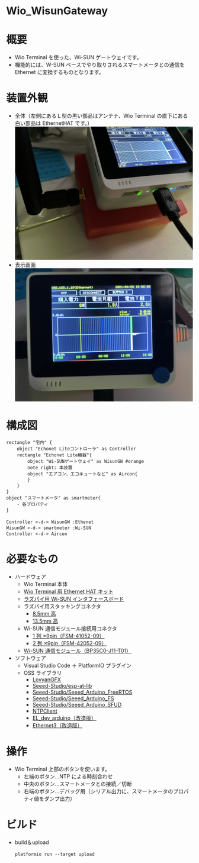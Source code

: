 # Wio_WisunGateway

# 概要

- Wio Terminal を使った、Wi-SUN ゲートウェイです。
- 機能的には、W-SUN ベースでやり取りされるスマートメータとの通信を Ethernet に変換するものとなります。

# 装置外観

- 全体（左側にあるＬ型の黒い部品はアンテナ、Wio Terminal の直下にある白い部品は EthernetHAT です。）
  ![外観イメージ](view1.jpeg)
- 表示画面
  ![外観イメージ](view2.jpeg)

# 構成図

```puml
rectangle "宅内" {
    object "Echonet Liteコントローラ" as Controller
    rectangle "Echonet Lite機器"{
        object "Wi-SUNゲートウェイ" as WisunGW #orange
        note right: 本装置
        object "エアコン、エコキュートなど" as Aircon{
        }
    }
}
object "スマートメータ" as smartmeter{
    - 各プロパティ
}

Controller <-d-> WisunGW :Ethenet
WisunGW <-d-> smartmeter :Wi-SUN
Controller <-d-> Aircon
```

# 必要なもの

- ハードウェア
  - Wio Terminal 本体
  - [Wio Terminal 用 Ethernet HAT キット](https://www.windesign.work/%e8%a3%bd%e5%93%81%e4%b8%80%e8%a6%a7/%e3%83%8f%e3%83%bc%e3%83%89%e3%82%a6%e3%82%a7%e3%82%a2/wio-terminal%e5%90%91%e3%81%91wiz550io%e5%a4%89%e6%8f%9b%e5%9f%ba%e6%9d%bf/wio-terminal%e7%94%a8ethernet-hat%e3%82%ad%e3%83%83%e3%83%88)
  - [ラズパイ用 Wi-SUN インタフェースボード](https://www.windesign.work/%e8%a3%bd%e5%93%81%e4%b8%80%e8%a6%a7/%e3%83%8f%e3%83%bc%e3%83%89%e3%82%a6%e3%82%a7%e3%82%a2/rpiwi-001)
  - ラズパイ用スタッキングコネクタ
    - [8.5mm 高](https://akizukidenshi.com/catalog/g/gC-02485/)
    - [13.5mm 高](https://akizukidenshi.com/catalog/g/gC-10702/)
  - Wi-SUN 通信モジュール接続用コネクタ
    - [1 列 ×9pin（FSM-41052-09）](https://hirosugi.co.jp/products/N/FSM-41.html)
    - [2 列 ×9pin（FSM-42052-09）](https://hirosugi.co.jp/products/N/FSM-42.html)
  - [Wi-SUN 通信モジュール（BP35C0-J11-T01）](https://fscdn.rohm.com/jp/products/databook/applinote/module/wireless/bp35c0-j11-t01_evaluationboard_ug-j.pdf)
- ソフトウェア
  - Visual Studio Code ＋ PlatformIO プラグイン
  - OSS ライブラリ
    - [LovyanGFX](https://platformio.org/lib/show/7359/LovyanGFX)
    - [Seeed-Studio/esp-at-lib](https://github.com/Seeed-Studio/esp-at-lib)
    - [Seeed-Studio/Seeed_Arduino_FreeRTOS](https://github.com/Seeed-Studio/Seeed_Arduino_FreeRTOS)
    - [Seeed-Studio/Seeed_Arduino_FS](https://github.com/Seeed-Studio/Seeed_Arduino_FS)
    - [Seeed-Studio/Seeed_Arduino_SFUD](https://github.com/Seeed-Studio/Seeed_Arduino_SFUD)
    - [NTPClient](https://platformio.org/lib/show/551/NTPClient)
    - [EL_dev_arduino（改造版）](https://github.com/katsumin/EL_dev_arduino/tree/multi-prop)
    - [Ethernet3（改造版）](https://github.com/katsumin/Ethernet3/tree/reopen)

# 操作

- Wio Terminal 上部のボタンを使います。
  - 左端のボタン…NTP による時刻合わせ
  - 中央のボタン…スマートメータとの接続／切断
  - 右端のボタン…デバッグ用（シリアル出力に、スマートメータのプロパティ値をダンプ出力）

# ビルド

- build＆upload
  ```
  platformio run --target upload
  ```
